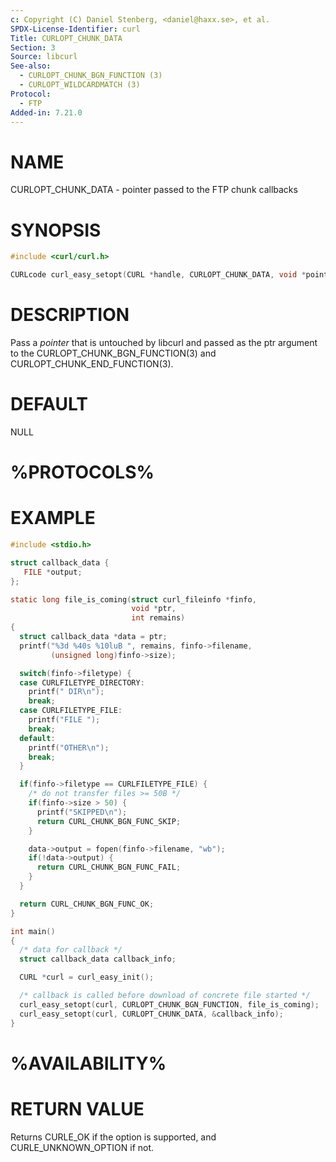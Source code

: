 ```yaml
---
c: Copyright (C) Daniel Stenberg, <daniel@haxx.se>, et al.
SPDX-License-Identifier: curl
Title: CURLOPT_CHUNK_DATA
Section: 3
Source: libcurl
See-also:
  - CURLOPT_CHUNK_BGN_FUNCTION (3)
  - CURLOPT_WILDCARDMATCH (3)
Protocol:
  - FTP
Added-in: 7.21.0
---
```


# NAME

CURLOPT_CHUNK_DATA - pointer passed to the FTP chunk callbacks

# SYNOPSIS

~~~c
#include <curl/curl.h>

CURLcode curl_easy_setopt(CURL *handle, CURLOPT_CHUNK_DATA, void *pointer);
~~~

# DESCRIPTION

Pass a *pointer* that is untouched by libcurl and passed as the ptr
argument to the CURLOPT_CHUNK_BGN_FUNCTION(3) and
CURLOPT_CHUNK_END_FUNCTION(3).

# DEFAULT

NULL

# %PROTOCOLS%

# EXAMPLE

~~~c
#include <stdio.h>

struct callback_data {
   FILE *output;
};

static long file_is_coming(struct curl_fileinfo *finfo,
                           void *ptr,
                           int remains)
{
  struct callback_data *data = ptr;
  printf("%3d %40s %10luB ", remains, finfo->filename,
         (unsigned long)finfo->size);

  switch(finfo->filetype) {
  case CURLFILETYPE_DIRECTORY:
    printf(" DIR\n");
    break;
  case CURLFILETYPE_FILE:
    printf("FILE ");
    break;
  default:
    printf("OTHER\n");
    break;
  }

  if(finfo->filetype == CURLFILETYPE_FILE) {
    /* do not transfer files >= 50B */
    if(finfo->size > 50) {
      printf("SKIPPED\n");
      return CURL_CHUNK_BGN_FUNC_SKIP;
    }

    data->output = fopen(finfo->filename, "wb");
    if(!data->output) {
      return CURL_CHUNK_BGN_FUNC_FAIL;
    }
  }

  return CURL_CHUNK_BGN_FUNC_OK;
}

int main()
{
  /* data for callback */
  struct callback_data callback_info;

  CURL *curl = curl_easy_init();

  /* callback is called before download of concrete file started */
  curl_easy_setopt(curl, CURLOPT_CHUNK_BGN_FUNCTION, file_is_coming);
  curl_easy_setopt(curl, CURLOPT_CHUNK_DATA, &callback_info);
}
~~~

# %AVAILABILITY%

# RETURN VALUE

Returns CURLE_OK if the option is supported, and CURLE_UNKNOWN_OPTION if not.
